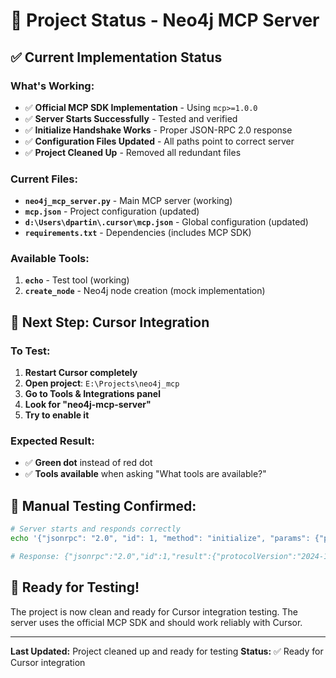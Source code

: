# 🎯 Project Status - Neo4j MCP Server

## ✅ **Current Implementation Status**

### **What's Working:**
- ✅ **Official MCP SDK Implementation** - Using `mcp>=1.0.0`
- ✅ **Server Starts Successfully** - Tested and verified
- ✅ **Initialize Handshake Works** - Proper JSON-RPC 2.0 response
- ✅ **Configuration Files Updated** - All paths point to correct server
- ✅ **Project Cleaned Up** - Removed all redundant files

### **Current Files:**
- **`neo4j_mcp_server.py`** - Main MCP server (working)
- **`mcp.json`** - Project configuration (updated)
- **`d:\Users\dpartin\.cursor\mcp.json`** - Global configuration (updated)
- **`requirements.txt`** - Dependencies (includes MCP SDK)

### **Available Tools:**
1. **`echo`** - Test tool (working)
2. **`create_node`** - Neo4j node creation (mock implementation)

## 🔄 **Next Step: Cursor Integration**

### **To Test:**
1. **Restart Cursor completely**
2. **Open project**: `E:\Projects\neo4j_mcp`
3. **Go to Tools & Integrations panel**
4. **Look for "neo4j-mcp-server"**
5. **Try to enable it**

### **Expected Result:**
- ✅ **Green dot** instead of red dot
- ✅ **Tools available** when asking "What tools are available?"

## 🧪 **Manual Testing Confirmed:**
```bash
# Server starts and responds correctly
echo '{"jsonrpc": "2.0", "id": 1, "method": "initialize", "params": {"protocolVersion": "2024-11-05", "capabilities": {}, "clientInfo": {"name": "cursor", "version": "1.0"}}}' | uv run python neo4j_mcp_server.py

# Response: {"jsonrpc":"2.0","id":1,"result":{"protocolVersion":"2024-11-05","capabilities":{"tools":{"listChanged":false}},"serverInfo":{"name":"neo4j-mcp-server","version":"1.0.0"}}}
```

## 🎯 **Ready for Testing!**

The project is now clean and ready for Cursor integration testing. The server uses the official MCP SDK and should work reliably with Cursor.

---

**Last Updated:** Project cleaned up and ready for testing
**Status:** ✅ Ready for Cursor integration

